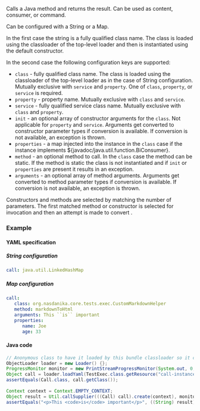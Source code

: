 Calls a Java method and returns the result. Can be used as content, consumer, or command.

Can be configured with a String or a Map. 

In the first case the string is a fully qualified class name. The class is loaded using the classloader of the top-level loader and then is instantiated using the default constructor.

In the second case the following configuration keys are supported:

* ``class`` - fully qualified class name. The class is loaded using the classloader of the top-level loader as in the case of String configuration. Mutually exclusive with ``service`` and ``property``. One of ``class``, ``property``, or ``service`` is required.
* ``property`` - property name. Mutually exclusive with ``class`` and ``service``.
* ``service`` - fully qualified service class name. Mutually exclusive with ``class`` and ``property``. 
* ``init`` - an optional array of constructor arguments for the ``class``. Not applicable for ``property`` and ``service``. Arguments get converted to constructor parameter types if conversion is available. If conversion is not available, an exception is thrown.
* ``properties`` - a map injected into the instance in the ``class`` case if the instance implements ${javadoc/java.util.function.BiConsumer}.
* ``method`` - an optional method to call. In the ``class`` case the method can be static. If the method is static the class is not instantiated and if ``init`` or ``properties`` are present it results in an exception.
* ``arguments`` - an optional array of method arguments. Arguments get converted to method parameter types if conversion is available. If conversion is not available, an exception is thrown.

Constructors and methods are selected by matching the number of parameters. The first matched method or constructor is selected for invocation and then an attempt is made to convert . 

### Example

#### YAML specification

##### String configuration

```yaml
call: java.util.LinkedHashMap
```

##### Map configuration

```yaml
call: 
   class: org.nasdanika.core.tests.exec.CustomMarkdownHelper
   method: markdownToHtml
   arguments: This ``is`` important
   properties:
      name: Joe
      age: 33
```
#### Java code
 
```java
// Anonymous class to have it loaded by this bundle classloader so it can "see" CustomMarkdownHelper.
ObjectLoader loader = new Loader() {};
ProgressMonitor monitor = new PrintStreamProgressMonitor(System.out, 0, 4, false);
Object call = loader.loadYaml(TestExec.class.getResource("call-instance-method-spec.yml"), monitor);
assertEquals(Call.class, call.getClass());
		
Context context = Context.EMPTY_CONTEXT;
Object result = Util.callSupplier(((Call) call).create(context), monitor);		
assertEquals("<p>This <code>is</code> important</p>", ((String) result).trim());
``` 